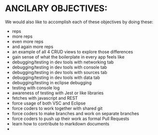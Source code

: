 # ANCILARY OBJECTIVES:

We would also like to accomplish each of these objectives by doing these:

- reps
- more reps
- even more reps
- and again more reps
- an example of all 4 CRUD views to explore those differences
- gain sense of what the boilerplate in every app feels like
- debugging/testing in dev tools with networking tab
- debugging/testing in dev tools with console tab
- debugging/testing in dev tools with sources tab
- debugging/testing in dev tools with data tab
- debugging/testing in eclipse debugging
- testing with console log
- awareness of testing with Jest or like libraries
- fetches with javascript and REST
- force usage of both VSC and Eclipse
- force coders to work together with shared git
- force coders to make branches and work on separate branches
- force coders to push up their work as formal Pull Requests
- learn how to contribute to markdown documents
- 